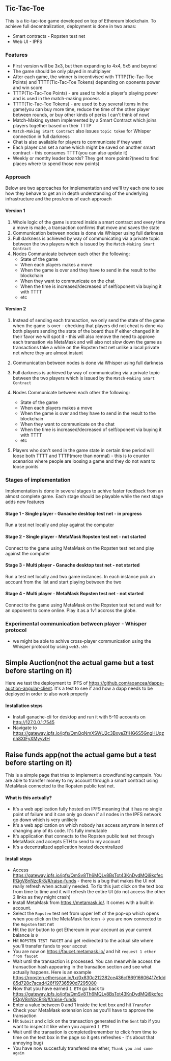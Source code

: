 ## Tic-Tac-Toe
This is a tic-tac-toe game developed on top of Ethereum blockchain. To achieve full decentralization, deployment is done in two areas:
- Smart contracts - Ropsten test net
- Web UI - IPFS

### Features
- First version will be 3x3, but then expanding to 4x4, 5x5 and beyond
- The game should be only played in multiplayer
- After each game, the winner is incentivised  with TTTP(Tic-Tac-Toe Points) and TTTT(Tic-Tac-Toe Tokens) depending on oponents power and win score
- TTTP(Tic-Tac-Toe Points) - are used to hold a player's playing power and is used in the match-making process
- TTTT(Tic-Tac-Toe Tokens) - are used to buy several items in the game(you can buy more time, reduce the time of the other player between rounds, or buy other kinds of perks I can't think of now)
- Match-Making system implemented by a Smart Contract which joins players together based on their TTTP
- `Match-Making Start Contract` also issues `topic token` for Whisper connection in full darkness
- Chat is also available for players to communicate if they want
- Each player can set a name which might be saved on another smart contract - this consumes TTTT(you can also update it)
- Weekly or monthy leader boards? They get more points?(need to find places where to spend those new points)

### Approach
Below are two approaches for implementation and we'll try each one to see how they behave to get an in depth understanding of the underlying infrastructure and the pros/cons of each approach

#### Version 1
1. Whole logic of the game is stored inside a smart contract and every time a move is made, a transaction confirms that move and saves the state
2. Communication between nodes is done via Whisper using full darkness
3. Full darkness is achieved by way of communicating via a private topic between the two players which is issued by the `Match-Making Smart Contract`
4. Nodes Communicate between each other the following:
    - State of the game
    - When each players makes a move
    - When the game is over and they have to send in the result to the blockchain
    - When they want to communicate on the chat
    - When the time is increased/decreased of self/oponent via buying it with TTTT
    - etc

#### Version 2
1. Instead of sending each transaction, we only send the state of the game when the game is over - checking that players did not cheat is done via both players sending the state of the board thus if either changed it in their favor we will spot it - this will also remove the need to approve each transation via MetaMask and will also not slow down the game as transactions take a while on the Ropsten test net unlike a local private net where they are almost instant
2. Communication between nodes is done via Whisper using full darkness
3. Full darkness is achieved by way of communicating via a private topic between the two players which is issued by the `Match-Making Smart Contract`
4. Nodes Communicate between each other the following:
    - State of the game
    - When each players makes a move
    - When the game is over and they have to send in the result to the blockchain
    - When they want to communicate on the chat
    - When the time is increased/decreased of self/oponent via buying it with TTTT
    - etc
    
5. Players who don't send in the game state in certain time period will loose both TTTT and TTTP(more than normal) - this is to counter scenarios where people are loosing a game and they do not want to loose points

### Stages of implementation
Implementation is done in several stages to achive faster feedback from an almost complete game. Each stage should be playable while the next stage adds new features

#### Stage 1 - Single player - Ganache desktop test net - in progress
Run a test net locally and play against the computer

#### Stage 2 - Single player - MetaMask Ropsten test net - not started
Connect to the game using MetaMask on the Ropsten test net and play against the computer

#### Stage 3 - Multi player - Ganache desktop test net - not started
Run a test net locally and two game instances. In each instance pick an account from the list and start playing between the two

#### Stage 4 - Multi player - MetaMask Ropsten test net - not started
Connect to the game using MetaMask on the Ropsten test net and wait for an opponent to come online. Play it as a 1v1 accross the globe.

### Experimental communication between player - Whisper protocol
- we might be able to achive cross-player communication using the Whisper protocol by using `web3.shh`

## Simple Auction(not the actual game but a test before starting on it)
Here we test the deployment to IPFS of https://github.com/aoancea/dapps-auction-angular-client. It's a test to see if and how a dapp needs to be deployed in order to also work properly

#### Installation steps
- Install ganache-cli for desktop and run it with 5-10 accounts on http://127.0.0.1:7545
- Navigate to https://gateway.ipfs.io/ipfs/QmQqNmXSWU2c3BxyeZfiHG6S5GngHUqznh8XtFyXMyyvtH

## Raise funds app(not the actual game but a test before starting on it)
This is a simple page that tries to implement a crowdfunding campain. You are able to transfer money to my account through a smart contract using MetaMask connected to the Ropsten public test net.

#### What is this actually?
- It's a web application fully hosted on IPFS meaning that it has no single point of failure and it can only go down if all nodes in the IPFS network go down which is very unlikely
- It's a web application on which nobody has access anymore in terms of changing any of its code. It's fully immutable
- It's application that connects to the Ropsten public test net through MetaMask and accepts ETH to send to my account
- It's a decentralized application hosted decentralized

#### Install steps
- Access https://gateway.ipfs.io/ipfs/QmSv8Th6MQLv8BsTot43KnDydMQi9kcfecPQgV8nNzcRr8/#/raise-funds - there is a bug that makes the UI not really refresh when actually needed. To fix this just click on the text box from time to time and it will refresh the entire UI (do not access the other 2 links as they might crash)
- Install MetaMask from https://metamask.io/. It comes with a built in account.
- Select the `Ropsten` test net from upper left of the pop-up which opens when you click on the MetaMask fox icon -> you are now connected to the `Ropsten` test net
- Hit the `BUY` button to get Ethereum in your account as your current balance is `0`
- Hit `ROPSTEN TEST FAUCET` and get redirected to the actual site where you'll transfer funds to your accout
- You are now on https://faucet.metamask.io/ and hit `request 1 ether from faucet`
- Wait until the transaction is processed. You can meanwhile access the transaction hash appearing in the transation section and see what actually happens. Here is an example https://ropsten.etherscan.io/tx/0x830c212282ce436cf86916606417e1dd85d728c7acad426f19736590d7295080
- Now that you have earned `1 ETH` go back to https://gateway.ipfs.io/ipfs/QmSv8Th6MQLv8BsTot43KnDydMQi9kcfecPQgV8nNzcRr8/#/raise-funds
- Enter a value between 0 and 1 inside the text box and hit `Transfer`
- Check your MetaMask extension icon as you'll have to approve the transaction
- Hit `Submit` and click on the transaction generated in the `Sent` tab if you want to inspect it like when you aquired `1 ETH`
- Wait until the transation is completed(remember to click from time to time on the text box in the page so it gets refreshes - it's about that annoying bug)
- You have now succesfuly transfered me ether, `Thank you and come again`
